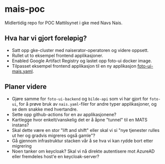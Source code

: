 # mais-poc
Midlertidig repo for POC Mattilsynet i gke med Navs Nais. 

## Hva har vi gjort foreløpig?
 * Satt opp gke-cluster med naiserator-operatoren
   og videre oppsett.
 * Rullet ut to eksempel frontend applikasjoner.
 * Enabled Google Artifact Registry og lastet opp 
   foto-ui docker image.
 * Tilpasset eksempel frontend applikasjon til en 
   ny applikasjon [foto-ui-mais.yaml](./foto-ui-mais.yaml).


## Planer videre
* Gjøre samme for `foto-ui-backend` og `bilde-api` som vi har gjort for `foto-ui`, for å prøve bruk av 
`nais.yaml`-filer for andre typer applikasjoner, og se dem snakke med hvertandre.
* Sette opp github-actions for en av applikasjonene?
* Kartlegge hvor enkelt/vanskelig det er å åpne "tunnel" til en MATS instans?
* Skal dette være en stor "lift and shift" eller skal vi si "nye tjenester rulles ut her og gradvis migreres også gamle"?
* Gå gjennom infrastruktur stacken vår å se hva vi kan rydde bort etter migrering
* Noen tanker om keycloak? Skal vi nå direkte autentisere mot AzureAD eller fremdeles host'e en keycloak-server?
